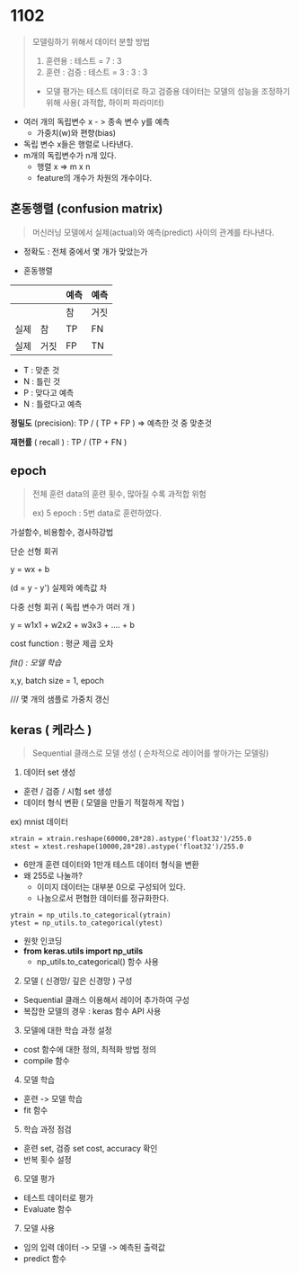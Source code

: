 # 1102

> 모델링하기 위해서 데이터 분할 방법
>
> 1. 훈련용 : 테스트 = 7 : 3
> 2. 훈련 : 검증 : 테스트 = 3 : 3 : 3
>
> - 모델 평가는 테스트 데이터로 하고 검증용 데이터는 모델의 성능을 조정하기 위해 사용( 과적합, 하이퍼 파라미터)



- 여러 개의 독립변수 x  - > 종속 변수 y를 예측
  - 가중치(w)와 편향(bias)
- 독립 변수 x들은 행렬로 나타낸다.
- m개의 독립변수가 n개 있다.
  - 행렬 x => m x n
  - feature의 개수가 차원의 개수이다.

## 혼동행렬 (confusion matrix)

> 머신러닝 모델에서 실제(actual)와 예측(predict) 사이의 관계를 타나낸다.

- 정확도 : 전체 중에서 몇 개가 맞았는가

- 혼동행렬

|      |      | 예측 | 예측 |
| ---- | ---- | ---- | ---- |
|      |      | 참   | 거짓 |
| 실제 | 참   | TP   | FN   |
| 실제 | 거짓 | FP   | TN   |

- T : 맞춘 것
- N : 틀린 것
- P : 맞다고 예측
- N : 틀렸다고 예측

**정밀도** (precision): TP / ( TP + FP )  => 예측한 것 중 맞춘것

**재현률** ( recall ) : TP / (TP + FN )



## epoch 

> 전체 훈련 data의 훈련 횟수, 많아질 수록 과적합 위험
>
> ex) 5 epoch : 5번 data로 훈련하였다.



가설함수, 비용함수, 경사하강법



단순 선형 회귀

y = wx + b

(d = y - y') 실제와 예측값 차



다중 선형 회귀 ( 독립 변수가 여러 개 )

y = w1x1 + w2x2 + w3x3 + .... + b



cost function : 평균 제곱 오차



*fit() : 모델 학습*

x,y, batch size = 1, epoch

/// 몇 개의 샘플로 가중치 갱신

## keras ( 케라스 )

> Sequential 클래스로 모델 생성 ( 순차적으로 레이어를 쌓아가는 모델링)

1. 데이터 set 생성

- 훈련 / 검증 / 시험 set 생성
- 데이터 형식 변환 ( 모델을 만들기 적절하게 작업 )

ex) mnist 데이터

```
xtrain = xtrain.reshape(60000,28*28).astype('float32')/255.0
xtest = xtest.reshape(10000,28*28).astype('float32')/255.0
```

- 6만개 훈련 데이터와 1만개 테스트 데이터 형식을 변환 
- 왜 255로 나눌까? 
  - 이미지 데이터는 대부분 0으로 구성되어 있다.
  - 나눔으로서 편협한 데이터를 정규화한다.



```
ytrain = np_utils.to_categorical(ytrain)
ytest = np_utils.to_categorical(ytest)
```

- 원핫 인코딩 
- **from keras.utils import np_utils**
  - np_utils.to_categorical()  함수 사용



2. 모델 ( 신경망/ 깊은 신경망 ) 구성

- Sequential 클래스 이용해서 레이어 추가하여 구성
- 복잡한 모델의 경우 : keras 함수 API 사용

3. 모델에 대한 학습 과정 설정

- cost 함수에 대한 정의, 최적화 방법 정의
- compile 함수

4. 모델 학습 

- 훈련 -> 모델 학습
- fit 함수

5. 학습 과정 점검

- 훈련 set, 검증 set cost, accuracy 확인
- 반복 횟수 설정

6. 모델 평가

- 테스트 데이터로 평가
- Evaluate 함수

7. 모델 사용

- 임의 입력 데이터 -> 모델 -> 예측된 출력값
- predict 함수



